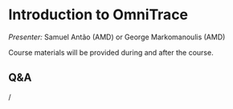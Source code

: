 # Introduction to OmniTrace

<!-- Cannot do in full italics as the ã is misplaced which is likely an mkdocs bug. -->
*Presenter:* Samuel Antão (AMD) or George Markomanoulis (AMD)

Course materials will be provided during and after the course.

<!--
<video src="https://462000265.lumidata.eu/4day-20240423/recordings/4_06_AMD_Omnitrace.mp4" controls="controls">
</video>
-->

<!--
Temporary location of materials (for the lifetime of the training project):

-   Slides: `/project/project_465001098/Slides/AMD/session-4-introduction-to-omnitrace.pdf`
-->

<!--
Materials on the web:

-   [Slides on the web](https://462000265.lumidata.eu/4day-20240423/files/LUMI-4day-20231003-4_06_AMD_Omnitrace.pdf)

Archived materials on LUMI:

-   Slides: `/appl/local/training/4day-20240423/files/LUMI-4day-20231003-4_06_AMD_Omnitrace.pdf`

-   Recording: `/appl/local/training/4day-20240423/recordings/4_06_AMD_Omnitrace.mp4`
-->

## Q&A

/
